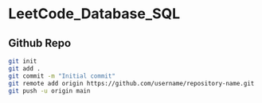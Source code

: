 # LeetCode_Database_SQL

## Github Repo
```bash
git init
git add .
git commit -m "Initial commit"
git remote add origin https://github.com/username/repository-name.git
git push -u origin main
```